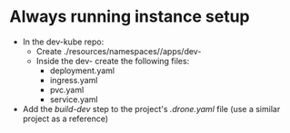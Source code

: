 # Always running instance setup
- In the dev-kube repo:
    - Create ./resources/namespaces/*<project>*/apps/dev-*<project>*
    - Inside the dev-*<project>* create the following files:
        - deployment.yaml
        - ingress.yaml
        - pvc.yaml
        - service.yaml
- Add the *build-dev* step to the project's *.drone.yaml* file (use a similar project as a reference)